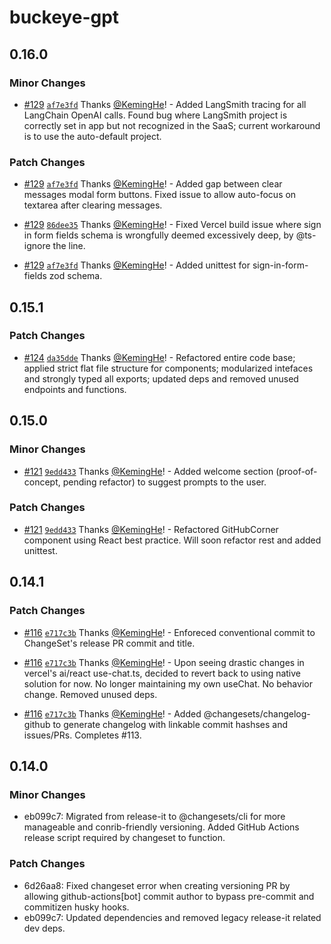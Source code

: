 # buckeye-gpt

## 0.16.0

### Minor Changes

- [#129](https://github.com/KemingHe/buckeye-gpt/pull/129) [`af7e3fd`](https://github.com/KemingHe/buckeye-gpt/commit/af7e3fd8c603ee277a16631f91512b2c09645690) Thanks [@KemingHe](https://github.com/KemingHe)! - Added LangSmith tracing for all LangChain OpenAI calls. Found bug where LangSmith project is correctly set in app but not recognized in the SaaS; current workaround is to use the auto-default project.

### Patch Changes

- [#129](https://github.com/KemingHe/buckeye-gpt/pull/129) [`af7e3fd`](https://github.com/KemingHe/buckeye-gpt/commit/af7e3fd8c603ee277a16631f91512b2c09645690) Thanks [@KemingHe](https://github.com/KemingHe)! - Added gap between clear messages modal form buttons. Fixed issue to allow auto-focus on textarea after clearing messages.

- [#129](https://github.com/KemingHe/buckeye-gpt/pull/129) [`86dee35`](https://github.com/KemingHe/buckeye-gpt/commit/86dee35e40d863a4239509eda14ec02ce593fc94) Thanks [@KemingHe](https://github.com/KemingHe)! - Fixed Vercel build issue where sign in form fields schema is wrongfully deemed excessively deep, by @ts-ignore the line.

- [#129](https://github.com/KemingHe/buckeye-gpt/pull/129) [`af7e3fd`](https://github.com/KemingHe/buckeye-gpt/commit/af7e3fd8c603ee277a16631f91512b2c09645690) Thanks [@KemingHe](https://github.com/KemingHe)! - Added unittest for sign-in-form-fields zod schema.

## 0.15.1

### Patch Changes

- [#124](https://github.com/KemingHe/buckeye-gpt/pull/124) [`da35dde`](https://github.com/KemingHe/buckeye-gpt/commit/da35dde9d1fea43a0db8ecd80f89e7c05470dd5c) Thanks [@KemingHe](https://github.com/KemingHe)! - Refactored entire code base; applied strict flat file structure for components; modularized intefaces and strongly typed all exports; updated deps and removed unused endpoints and functions.

## 0.15.0

### Minor Changes

- [#121](https://github.com/KemingHe/buckeye-gpt/pull/121) [`9edd433`](https://github.com/KemingHe/buckeye-gpt/commit/9edd43342a0d7eba800cd5bc06ed2e85370576ef) Thanks [@KemingHe](https://github.com/KemingHe)! - Added welcome section (proof-of-concept, pending refactor) to suggest prompts to the user.

### Patch Changes

- [#121](https://github.com/KemingHe/buckeye-gpt/pull/121) [`9edd433`](https://github.com/KemingHe/buckeye-gpt/commit/9edd43342a0d7eba800cd5bc06ed2e85370576ef) Thanks [@KemingHe](https://github.com/KemingHe)! - Refactored GitHubCorner component using React best practice. Will soon refactor rest and added unittest.

## 0.14.1

### Patch Changes

- [#116](https://github.com/KemingHe/buckeye-gpt/pull/116) [`e717c3b`](https://github.com/KemingHe/buckeye-gpt/commit/e717c3b6d6d6b97ca8a643426ec6d0f001a44445) Thanks [@KemingHe](https://github.com/KemingHe)! - Enforeced conventional commit to ChangeSet's release PR commit and title.

- [#116](https://github.com/KemingHe/buckeye-gpt/pull/116) [`e717c3b`](https://github.com/KemingHe/buckeye-gpt/commit/e717c3b6d6d6b97ca8a643426ec6d0f001a44445) Thanks [@KemingHe](https://github.com/KemingHe)! - Upon seeing drastic changes in vercel's ai/react use-chat.ts, decided to revert back to using native solution for now. No longer maintaining my own useChat. No behavior change. Removed unused deps.

- [#116](https://github.com/KemingHe/buckeye-gpt/pull/116) [`e717c3b`](https://github.com/KemingHe/buckeye-gpt/commit/e717c3b6d6d6b97ca8a643426ec6d0f001a44445) Thanks [@KemingHe](https://github.com/KemingHe)! - Added @changesets/changelog-github to generate changelog with linkable commit hashses and issues/PRs. Completes #113.

## 0.14.0

### Minor Changes

- eb099c7: Migrated from release-it to @changesets/cli for more manageable and conrib-friendly versioning. Added GitHub Actions release script required by changeset to function.

### Patch Changes

- 6d26aa8: Fixed changeset error when creating versioning PR by allowing github-actions[bot] commit author to bypass pre-commit and commitizen husky hooks.
- eb099c7: Updated dependencies and removed legacy release-it related dev deps.
